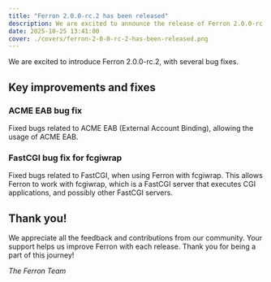 ```yaml
---
title: "Ferron 2.0.0-rc.2 has been released"
description: We are excited to announce the release of Ferron 2.0.0-rc.2. This release brings several bug fixes.
date: 2025-10-25 13:41:00
cover: ./covers/ferron-2-0-0-rc-2-has-been-released.png
---
```


We are excited to introduce Ferron 2.0.0-rc.2, with several bug fixes.

## Key improvements and fixes

### ACME EAB bug fix

Fixed bugs related to ACME EAB (External Account Binding), allowing the usage of ACME EAB.

### FastCGI bug fix for fcgiwrap

Fixed bugs related to FastCGI, when using Ferron with fcgiwrap. This allows Ferron to work with fcgiwrap, which is a FastCGI server that executes CGI applications, and possibly other FastCGI servers.

## Thank you!

We appreciate all the feedback and contributions from our community. Your support helps us improve Ferron with each release. Thank you for being a part of this journey!

_The Ferron Team_
